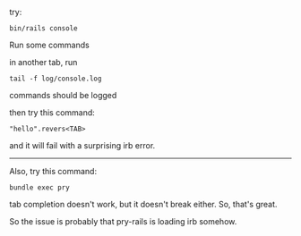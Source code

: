 try:


```
bin/rails console
```

Run some commands

in another tab, run

```
tail -f log/console.log
```

commands should be logged

then try this command:

```
"hello".revers<TAB>
```

and it will fail with a surprising irb error.

* * *

Also, try this command:

```
bundle exec pry
```

tab completion doesn't work, but it doesn't break either. So, that's great.

So the issue is probably that pry-rails is loading irb somehow.
